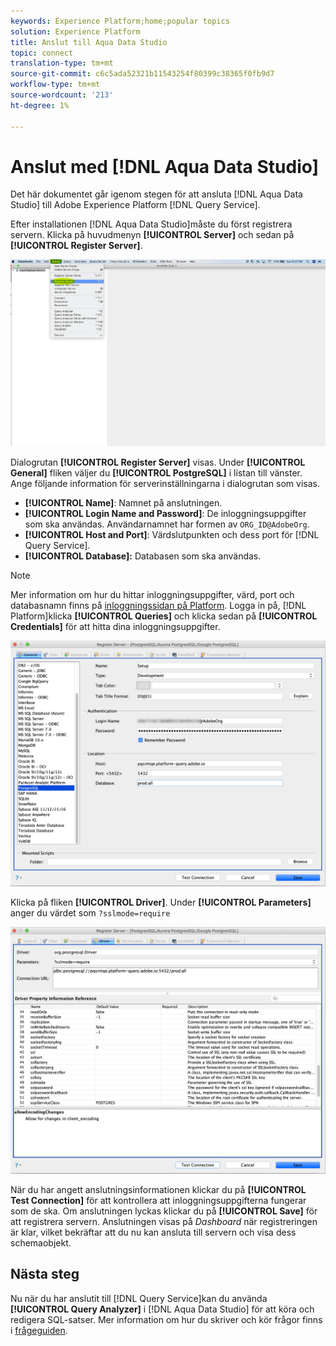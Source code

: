 ```yaml
---
keywords: Experience Platform;home;popular topics
solution: Experience Platform
title: Anslut till Aqua Data Studio
topic: connect
translation-type: tm+mt
source-git-commit: c6c5ada52321b11543254f80399c38365f0fb9d7
workflow-type: tm+mt
source-wordcount: '213'
ht-degree: 1%

---
```



# Anslut med [!DNL Aqua Data Studio]

Det här dokumentet går igenom stegen för att ansluta [!DNL Aqua Data Studio] till Adobe Experience Platform [!DNL Query Service].

Efter installationen [!DNL Aqua Data Studio]måste du först registrera servern. Klicka på huvudmenyn **[!UICONTROL Server]** och sedan på **[!UICONTROL Register Server]**.

![](../images/clients/aqua-data-studio/register-server.png)

Dialogrutan **[!UICONTROL Register Server]** visas. Under **[!UICONTROL General]** fliken väljer du **[!UICONTROL PostgreSQL]** i listan till vänster. Ange följande information för serverinställningarna i dialogrutan som visas.

- **[!UICONTROL Name]**: Namnet på anslutningen.
- **[!UICONTROL Login Name and Password]**: De inloggningsuppgifter som ska användas. Användarnamnet har formen av `ORG_ID@AdobeOrg`.
- **[!UICONTROL Host and Port]**: Värdslutpunkten och dess port för [!DNL Query Service].
- **[!UICONTROL Database]:** Databasen som ska användas.

>[!NOTE]
>
>Mer information om hur du hittar inloggningsuppgifter, värd, port och databasnamn finns på [inloggningssidan på Platform](https://platform.adobe.com/query/configuration). Logga in på, [!DNL Platform]klicka **[!UICONTROL Queries]** och klicka sedan på **[!UICONTROL Credentials]** för att hitta dina inloggningsuppgifter.

![](../images/clients/aqua-data-studio/register-server-general-tab.png)

Klicka på fliken **[!UICONTROL Driver]**.  Under **[!UICONTROL Parameters]** anger du värdet som `?sslmode=require`

![](../images/clients/aqua-data-studio/register-server-driver-tab.png)

När du har angett anslutningsinformationen klickar du på **[!UICONTROL Test Connection]** för att kontrollera att inloggningsuppgifterna fungerar som de ska. Om anslutningen lyckas klickar du på **[!UICONTROL Save]** för att registrera servern. Anslutningen visas på *Dashboard* när registreringen är klar, vilket bekräftar att du nu kan ansluta till servern och visa dess schemaobjekt.

## Nästa steg

Nu när du har anslutit till [!DNL Query Service]kan du använda **[!UICONTROL Query Analyzer]** i [!DNL Aqua Data Studio] för att köra och redigera SQL-satser. Mer information om hur du skriver och kör frågor finns i [frågeguiden](../creating-queries/creating-queries.md).